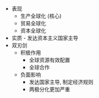 
- 表现
	- 生产全球化 (核心)
	- 贸易全球化
	- 资本全球化
- 实质 - 发达资本主义国家主导
- 双刃剑
	- 积极作用
		- 全球资源有效配置
		- 全球合作
	- 负面影响
		- 发达国家主导, 制定经济规则
		- 两极分化更加严重


###  ###


